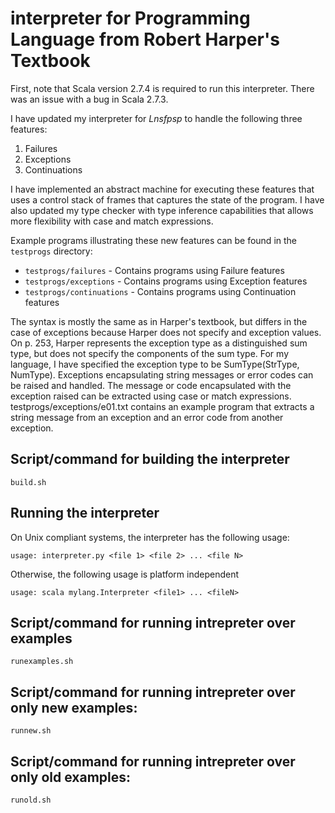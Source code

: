 interpreter for Programming Language from Robert Harper's Textbook
===================================================================

First, note that Scala version 2.7.4 is required to run this
interpreter.
There was an issue with a bug in Scala 2.7.3.

I have updated my interpreter for *Lnsfpsp* to handle the following
three features:

1. Failures
2. Exceptions
3. Continuations

I have implemented an abstract machine for executing these features
that uses a control stack of frames that captures the state of the
program.
I have also updated my type checker with type inference capabilities
that allows more flexibility with case and match expressions.

Example programs illustrating these new features can be found in
the `testprogs` directory:

*  `testprogs/failures` -      Contains programs using Failure features
*  `testprogs/exceptions` -    Contains programs using Exception features
*  `testprogs/continuations` - Contains programs using Continuation features

The syntax is mostly the same as in Harper's textbook, but differs
in the case of exceptions because Harper does not specify
and exception values.
On p. 253, Harper represents the exception type as a distinguished
sum type, but does not specify the components of the sum type.
For my language, I have specified the exception type to be
SumType(StrType, NumType).
Exceptions encapsulating string messages or error codes can
be raised and handled.
The message or code encapsulated with the exception raised
can be extracted using case or match expressions.
testprogs/exceptions/e01.txt contains an example program
that extracts a string message from an exception and an
error code from another exception.

Script/command for building the interpreter
----------------------------------------------
    build.sh

Running the interpreter
-----------------------
On Unix compliant systems, the interpreter has the following usage:

    usage: interpreter.py <file 1> <file 2> ... <file N>

Otherwise, the following usage is platform independent

    usage: scala mylang.Interpreter <file1> ... <fileN>


Script/command for running intrepreter over examples
---------------------------------------------------
    runexamples.sh

Script/command for running intrepreter over only new examples:  
------------------------------------------------------------------
    runnew.sh

Script/command for running intrepreter over only old examples:
-------------------------------------------------------------------
    runold.sh
